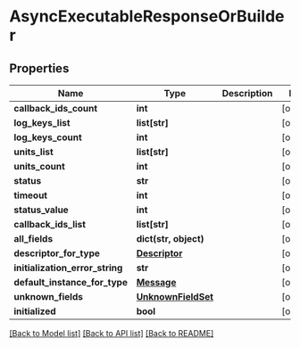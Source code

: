 # AsyncExecutableResponseOrBuilder

## Properties
Name | Type | Description | Notes
------------ | ------------- | ------------- | -------------
**callback_ids_count** | **int** |  | [optional] 
**log_keys_list** | **list[str]** |  | [optional] 
**log_keys_count** | **int** |  | [optional] 
**units_list** | **list[str]** |  | [optional] 
**units_count** | **int** |  | [optional] 
**status** | **str** |  | [optional] 
**timeout** | **int** |  | [optional] 
**status_value** | **int** |  | [optional] 
**callback_ids_list** | **list[str]** |  | [optional] 
**all_fields** | **dict(str, object)** |  | [optional] 
**descriptor_for_type** | [**Descriptor**](Descriptor.md) |  | [optional] 
**initialization_error_string** | **str** |  | [optional] 
**default_instance_for_type** | [**Message**](Message.md) |  | [optional] 
**unknown_fields** | [**UnknownFieldSet**](UnknownFieldSet.md) |  | [optional] 
**initialized** | **bool** |  | [optional] 

[[Back to Model list]](../README.md#documentation-for-models) [[Back to API list]](../README.md#documentation-for-api-endpoints) [[Back to README]](../README.md)

